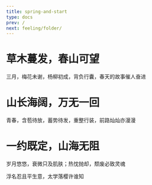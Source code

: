 ```yaml
---
title: spring-and-start
type: docs
prev: /
next: feeling/folder/
---
```


# 草木蔓发，春山可望

三月，梅花未谢，杨柳初成，背负行囊，春天的故事催人奋进

# 山长海阔，万无一回

青春，含苞待放，蓄势待发，重整行装，前路灿灿亦漫漫

# 一约既定，山海无阻

岁月悠悠，衰微只及肌肤；热忱抛却，颓废必致灵魂

浮名忍且平生意，太学落樱许谁知

